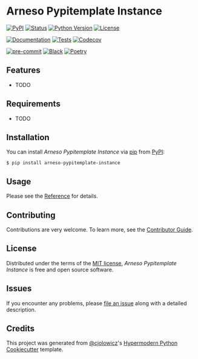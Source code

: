 # Arneso Pypitemplate Instance

[![PyPI](https://img.shields.io/pypi/v/arneso-pypitemplate-instance.svg)][pypi status]
[![Status](https://img.shields.io/pypi/status/arneso-pypitemplate-instance.svg)][pypi status]
[![Python Version](https://img.shields.io/pypi/pyversions/arneso-pypitemplate-instance)][pypi status]
[![License](https://img.shields.io/pypi/l/arneso-pypitemplate-instance)][license]

[![Documentation](https://github.com/arneso-ssb/arneso-pypitemplate-instance/actions/workflows/docs.yml/badge.svg)][documentation]
[![Tests](https://github.com/arneso-ssb/arneso-pypitemplate-instance/workflows/Tests/badge.svg)][tests]
[![Codecov](https://codecov.io/gh/arneso-ssb/arneso-pypitemplate-instance/branch/main/graph/badge.svg)][codecov]

[![pre-commit](https://img.shields.io/badge/pre--commit-enabled-brightgreen?logo=pre-commit&logoColor=white)][pre-commit]
[![Black](https://img.shields.io/badge/code%20style-black-000000.svg)][black]
[![Poetry](https://img.shields.io/endpoint?url=https://python-poetry.org/badge/v0.json)][poetry]

[pypi status]: https://pypi.org/project/arneso-pypitemplate-instance/
[documentation]: https://arneso-ssb.github.io/arneso-pypitemplate-instance/
[tests]: https://github.com/arneso-ssb/arneso-pypitemplate-instance/actions?workflow=Tests
[codecov]: https://app.codecov.io/gh/arneso-ssb/arneso-pypitemplate-instance
[pre-commit]: https://github.com/pre-commit/pre-commit
[black]: https://github.com/psf/black
[poetry]: https://python-poetry.org/

## Features

- TODO

## Requirements

- TODO

## Installation

You can install _Arneso Pypitemplate Instance_ via [pip] from [PyPI]:

```console
$ pip install arneso-pypitemplate-instance
```

## Usage

Please see the [Reference] for details.

## Contributing

Contributions are very welcome.
To learn more, see the [Contributor Guide].

## License

Distributed under the terms of the [MIT license][license],
_Arneso Pypitemplate Instance_ is free and open source software.

## Issues

If you encounter any problems,
please [file an issue] along with a detailed description.

## Credits

This project was generated from [@cjolowicz]'s [Hypermodern Python Cookiecutter] template.

[@cjolowicz]: https://github.com/cjolowicz
[pypi]: https://pypi.org/
[hypermodern python cookiecutter]: https://github.com/cjolowicz/cookiecutter-hypermodern-python
[file an issue]: https://github.com/arneso-ssb/arneso-pypitemplate-instance/issues
[pip]: https://pip.pypa.io/

<!-- github-only -->

[license]: https://github.com/arneso-ssb/arneso-pypitemplate-instance/blob/main/LICENSE
[contributor guide]: https://github.com/arneso-ssb/arneso-pypitemplate-instance/blob/main/CONTRIBUTING.md
[reference]: https://arneso-ssb.github.io/arneso-pypitemplate-instance/reference.html
